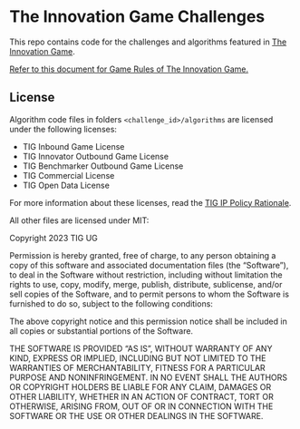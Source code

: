 # The Innovation Game Challenges

This repo contains code for the challenges and algorithms featured in [The Innovation Game](https://tig.foundation/). 

[Refer to this document for Game Rules of The Innovation Game.](https://github.com/tig-foundation/docs/blob/main/TIG_Game_Rules.md)

## License

Algorithm code files in folders `<challenge_id>/algorithms` are licensed under the following licenses:

* TIG Inbound Game License
* TIG Innovator Outbound Game License
* TIG Benchmarker Outbound Game License
* TIG Commercial License
* TIG Open Data License

For more information about these licenses, read the [TIG IP Policy Rationale](https://github.com/tig-foundation/docs/blob/main/TIG_IP_Policy_v15.pdf).

All other files are licensed under MIT:

Copyright 2023 TIG UG

Permission is hereby granted, free of charge, to any person obtaining a copy of this software and associated documentation files (the “Software”), to deal in the Software without restriction, including without limitation the rights to use, copy, modify, merge, publish, distribute, sublicense, and/or sell copies of the Software, and to permit persons to whom the Software is furnished to do so, subject to the following conditions:

The above copyright notice and this permission notice shall be included in all copies or substantial portions of the Software.

THE SOFTWARE IS PROVIDED “AS IS”, WITHOUT WARRANTY OF ANY KIND, EXPRESS OR IMPLIED, INCLUDING BUT NOT LIMITED TO THE WARRANTIES OF MERCHANTABILITY, FITNESS FOR A PARTICULAR PURPOSE AND NONINFRINGEMENT. IN NO EVENT SHALL THE AUTHORS OR COPYRIGHT HOLDERS BE LIABLE FOR ANY CLAIM, DAMAGES OR OTHER LIABILITY, WHETHER IN AN ACTION OF CONTRACT, TORT OR OTHERWISE, ARISING FROM, OUT OF OR IN CONNECTION WITH THE SOFTWARE OR THE USE OR OTHER DEALINGS IN THE SOFTWARE.